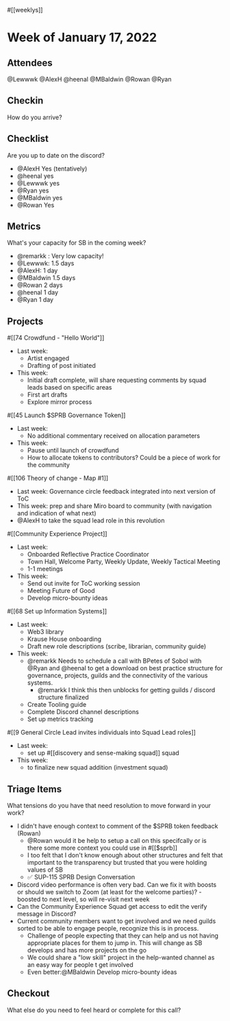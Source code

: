 #[[weeklys]] 
# Week of January 17, 2022
## Attendees
@Lewwwk @AlexH @heenal @MBaldwin @Rowan  @Ryan  
## Checkin
How do you arrive?
## Checklist
Are you up to date on the discord?
- @AlexH Yes (tentatively)
- @heenal yes
- @Lewwwk yes
- @Ryan  yes
- @MBaldwin yes
- @Rowan   Yes

## Metrics
What's your capacity for SB in the coming week?
- @remarkk : Very low capacity!
- @Lewwwk: 1.5 days
- @AlexH: 1 day
- @MBaldwin 1.5 days 
- @Rowan  2 days
- @heenal 1 day
- @Ryan  1 day

## Projects
#[[74 Crowdfund - "Hello World"]] 
- Last week:
	- Artist engaged
	- Drafting of post initiated
- This week:
	- Initial draft complete, will share requesting comments by squad leads based on specific areas
	- First art drafts
	- Explore mirror process

#[[45 Launch $SPRB Governance Token]] 
- Last week:
	- No additional commentary received on allocation parameters
- This week:
	- Pause until launch of crowdfund
	- How to allocate tokens to contributors? Could be a piece of work for the community

#[[106 Theory of change - Map #1]] 
- Last week: Governance circle feedback integrated into next version of ToC
- This week: prep and share Miro board to community (with navigation and indication of what next)
- @AlexH to take the squad lead role in this revolution 

#[[Community Experience Project]] 
- Last week:
	- Onboarded Reflective Practice Coordinator
	- Town Hall, Welcome Party, Weekly Update, Weekly Tactical Meeting
	- 1-1 meetings
- This week:
	- Send out invite for ToC working session
	- Meeting Future of Good
	- Develop micro-bounty ideas

#[[68 Set up Information Systems]] 
- Last week:
	- Web3 library
	- Krause House onboarding
	- Draft new role descriptions (scribe, librarian, community guide)
- This week:
	- @remarkk Needs to schedule a call with BPetes of Sobol with @Ryan  and @heenal to get a download on best practice structure for governance, projects, guilds and the connectivity of the various systems.
		- @remarkk I think this then unblocks for getting guilds / discord structure finalized
	- Create Tooling guide
	- Complete Discord channel descriptions
	- Set up metrics tracking

#[[9 General Circle Lead invites individuals into Squad Lead roles]] 
- Last week: 
	- set up #[[discovery and sense-making squad]] squad
- This week:
	- to finalize new squad addition (investment squad)

## Triage Items
What tensions do you have that need resolution to move forward in your work?
- I didn't have enough context to comment of the $SPRB token feedback (Rowan)
	- @Rowan  would it be help to setup a call on this specifcally or is there some more context you could use in #[[$sprb]]
	- I too felt that I don't know enough about other structures and felt that important to the transparency but trusted that you were holding values of SB
	- ✅ SUP-115 SPRB Design Conversation
- Discord video performance is often very bad. Can we fix it with boosts or should we switch to Zoom (at least for the welcome parties)? - boosted to next level, so will re-visit next week 
- Can the Community Experience Squad get access to edit the verify message in Discord?
- Current community members want to get involved and we need guilds sorted to be able to engage people, recognize this is in process.
	- Challenge of people expecting that they can help and us not having appropriate places for them to jump in. This will change as SB develops and has more projects on the go
	- We could share a "low skill" project in the help-wanted channel as an easy way for people t get involved
	- Even better:@MBaldwin Develop micro-bounty ideas

## Checkout
What else do you need to feel heard or complete for this call?
